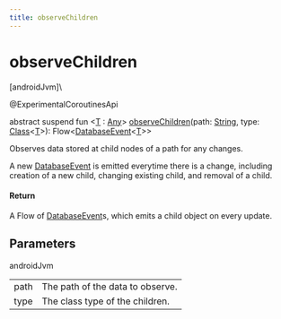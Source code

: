 ```yaml
---
title: observeChildren
---
```



# observeChildren



[androidJvm]\




@ExperimentalCoroutinesApi



abstract suspend fun &lt;[T](observe-children.html) : [Any](https://kotlinlang.org/api/latest/jvm/stdlib/kotlin/-any/index.html)&gt; [observeChildren](observe-children.html)(path: [String](https://kotlinlang.org/api/latest/jvm/stdlib/kotlin/-string/index.html), type: [Class](https://developer.android.com/reference/kotlin/java/lang/Class.html)&lt;[T](observe-children.html)&gt;): Flow&lt;[DatabaseEvent](../../io.github.saifkhichi96.android.db.model/-database-event/index.html)&lt;[T](observe-children.html)&gt;&gt;



Observes data stored at child nodes of a path for any changes.



A new [DatabaseEvent](../../io.github.saifkhichi96.android.db.model/-database-event/index.html) is emitted everytime there is a change, including creation of a new child, changing existing child, and removal of a child.



#### Return



A Flow of [DatabaseEvent](../../io.github.saifkhichi96.android.db.model/-database-event/index.html)s, which emits a child object on every update.



## Parameters


androidJvm

| | |
|---|---|
| path | The path of the data to observe. |
| type | The class type of the children. |




